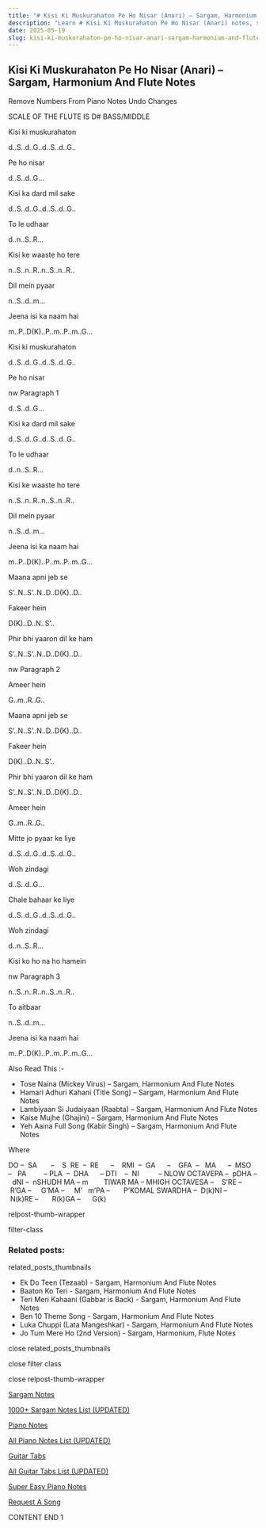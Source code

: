 ```yaml
---
title: "# Kisi Ki Muskurahaton Pe Ho Nisar (Anari) – Sargam, Harmonium And Flute Notes"
description: "Learn # Kisi Ki Muskurahaton Pe Ho Nisar (Anari) notes, sargam, harmonium notations and flute notes. Easy step-by-step tutorial for beginners."
date: 2025-05-19
slug: kisi-ki-muskurahaton-pe-ho-nisar-anari-sargam-harmonium-and-flute-notes
---
```


## Kisi Ki Muskurahaton Pe Ho Nisar (Anari) – Sargam, Harmonium And Flute Notes

Remove Numbers From Piano Notes
Undo Changes

SCALE OF THE FLUTE IS D# BASS/MIDDLE

Kisi ki muskurahaton

d..S..d..G..d..S..d..G..

Pe ho nisar

d..S..d..G…

Kisi ka dard mil sake

d..S..d..G..d..S..d..G..

To le udhaar

d..n..S..R…

Kisi ke waaste ho tere

n..S..n..R..n..S..n..R..

Dil mein pyaar

n..S..d..m…

Jeena isi ka naam hai

m..P..D(K)..P..m..P..m..G…

Kisi ki muskurahaton

d..S..d..G..d..S..d..G..

Pe ho nisar

nw Paragraph 1

d..S..d..G…

Kisi ka dard mil sake

d..S..d..G..d..S..d..G..

To le udhaar

d..n..S..R…

Kisi ke waaste ho tere

n..S..n..R..n..S..n..R..

Dil mein pyaar

n..S..d..m…

Jeena isi ka naam hai

m..P..D(K)..P..m..P..m..G…

Maana apni jeb se

S’..N..S’..N..D..D(K)..D..

Fakeer hein

D(K)..D..N..S’..

Phir bhi yaaron dil ke ham

S’..N..S’..N..D..D(K)..D..

nw Paragraph 2

Ameer hein

G..m..R..G..

Maana apni jeb se

S’..N..S’..N..D..D(K)..D..

Fakeer hein

D(K)..D..N..S’..

Phir bhi yaaron dil ke ham

S’..N..S’..N..D..D(K)..D..

Ameer hein

G..m..R..G..

Mitte jo pyaar ke liye

d..S..d..G..d..S..d..G..

Woh zindagi

d..S..d..G…

Chale bahaar ke liye

d..S..d..G..d..S..d..G..

Woh zindagi

d..n..S..R…

Kisi ko ho na ho hamein

nw Paragraph 3

n..S..n..R..n..S..n..R..

To aitbaar

n..S..d..m…

Jeena isi ka naam hai

m..P..D(K)..P..m..P..m..G…

Also Read This :-

* Tose Naina (Mickey Virus) – Sargam, Harmonium And Flute Notes
* Hamari Adhuri Kahani (Title Song) – Sargam, Harmonium And Flute Notes
* Lambiyaan Si Judaiyaan (Raabta) – Sargam, Harmonium And Flute Notes
* Kaise Mujhe (Ghajini) – Sargam, Harmonium And Flute Notes
* Yeh Aaina Full Song (Kabir Singh) – Sargam, Harmonium And Flute Notes

Where

DO –  SA       –    S  RE  –  RE      –    RMI  –  GA      –    GFA  –   MA      –  MSO  –   PA         – PLA  –  DHA      – DTI    –  NI          – NLOW OCTAVEPA –  pDHA –  dNI –  nSHUDH MA – m        TIWAR MA – MHIGH OCTAVESA –    S’RE –     R’GA –     G’MA –     M’   m’PA –       P’KOMAL SWARDHA –  D(k)NI –       N(k)RE –       R(k)GA –      G(k)

relpost-thumb-wrapper

filter-class

### Related posts:

related_posts_thumbnails

* Ek Do Teen (Tezaab) - Sargam, Harmonium And Flute Notes
* Baaton Ko Teri - Sargam, Harmonium And Flute Notes
* Teri Meri Kahaani (Gabbar is Back) - Sargam, Harmonium And Flute Notes
* Ben 10 Theme Song - Sargam, Harmonium And Flute Notes
* Luka Chuppi (Lata Mangeshkar) - Sargam, Harmonium And Flute Notes
* Jo Tum Mere Ho (2nd Version) - Sargam, Harmonium, Flute Notes

close related_posts_thumbnails

close filter class

close relpost-thumb-wrapper

[Sargam Notes](/sargam-notes.html)

[1000+ Sargam Notes List (UPDATED)](/all-songs-list-sargam-notes.html)

[Piano Notes](/piano-notes.html)

[All Piano Notes List (UPDATED)](/all-songs-list-piano-notes.html)

[Guitar Tabs](/guitar-tabs.html)

[All Guitar Tabs List (UPDATED)](/all-songs-list-guitar-tabs.html)

[Super Easy Piano Notes](https://studywall.in/)

[Request A Song](/request-a-song.html)

CONTENT END 1

